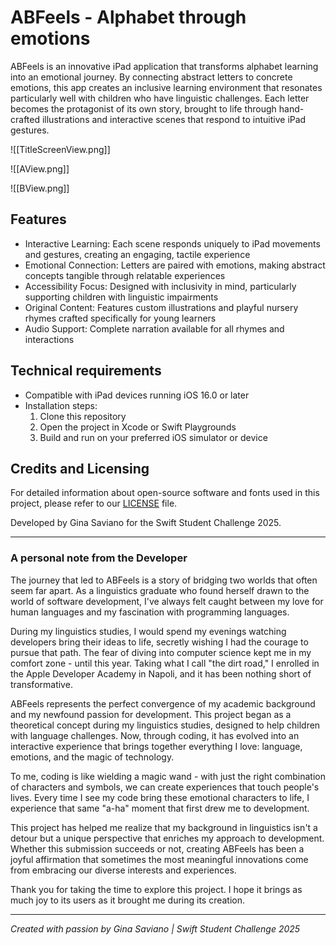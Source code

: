 # ABFeels - Alphabet through emotions

ABFeels is an innovative iPad application that transforms alphabet learning into an emotional journey. By connecting abstract letters to concrete emotions, this app creates an inclusive learning environment that resonates particularly well with children who have linguistic challenges. Each letter becomes the protagonist of its own story, brought to life through hand-crafted illustrations and interactive scenes that respond to intuitive iPad gestures.

![[TitleScreenView.png]]

![[AView.png]]

![[BView.png]]

## Features
- Interactive Learning: Each scene responds uniquely to iPad movements and gestures, creating an engaging, tactile experience
- Emotional Connection: Letters are paired with emotions, making abstract concepts tangible through relatable experiences
- Accessibility Focus: Designed with inclusivity in mind, particularly supporting children with linguistic impairments
- Original Content: Features custom illustrations and playful nursery rhymes crafted specifically for young learners
- Audio Support: Complete narration available for all rhymes and interactions

## Technical requirements 
- Compatible with iPad devices running iOS 16.0 or later
- Installation steps:
    1. Clone this repository
    2. Open the project in Xcode or Swift Playgrounds
    3. Build and run on your preferred iOS simulator or device

## Credits and Licensing
For detailed information about open-source software and fonts used in this project, please refer to our [LICENSE](LICENSE) file.

Developed by Gina Saviano for the Swift Student Challenge 2025.

---
### A personal note from the Developer
The journey that led to ABFeels is a story of bridging two worlds that often seem far apart. As a linguistics graduate who found herself drawn to the world of software development, I've always felt caught between my love for human languages and my fascination with programming languages.

During my linguistics studies, I would spend my evenings watching developers bring their ideas to life, secretly wishing I had the courage to pursue that path. The fear of diving into computer science kept me in my comfort zone - until this year. Taking what I call "the dirt road," I enrolled in the Apple Developer Academy in Napoli, and it has been nothing short of transformative.

ABFeels represents the perfect convergence of my academic background and my newfound passion for development. This project began as a theoretical concept during my linguistics studies, designed to help children with language challenges. Now, through coding, it has evolved into an interactive experience that brings together everything I love: language, emotions, and the magic of technology.

To me, coding is like wielding a magic wand - with just the right combination of characters and symbols, we can create experiences that touch people's lives. Every time I see my code bring these emotional characters to life, I experience that same "a-ha" moment that first drew me to development.

This project has helped me realize that my background in linguistics isn't a detour but a unique perspective that enriches my approach to development. Whether this submission succeeds or not, creating ABFeels has been a joyful affirmation that sometimes the most meaningful innovations come from embracing our diverse interests and experiences.

Thank you for taking the time to explore this project. I hope it brings as much joy to its users as it brought me during its creation.

---

_Created with passion by Gina Saviano | Swift Student Challenge 2025_
